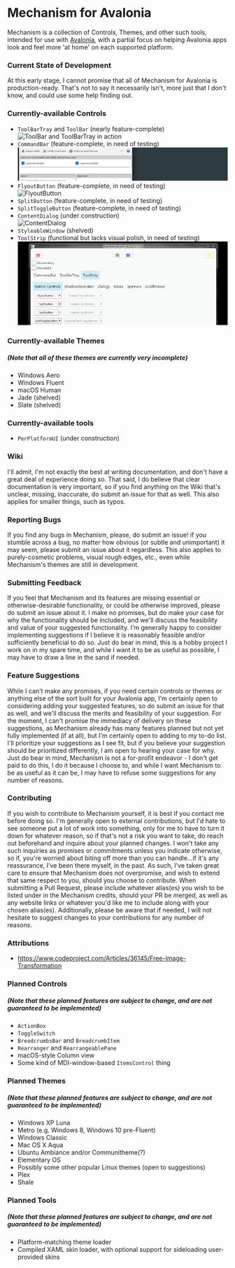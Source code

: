 # Mechanism for Avalonia

Mechanism is a collection of Controls, Themes, and other such tools, intended for use with [Avalonia](https://github.com/AvaloniaUI/Avalonia/), with a partial focus on helping Avalonia apps look and feel more 'at home' on each supported platform.

### Current State of Development
At this early stage, I cannot promise that all of Mechanism for Avalonia is production-ready. That's not to say it necessarily isn't, more just that I don't know, and could use some help finding out.

### Currently-available Controls
- `ToolBarTray` and `ToolBar` (nearly feature-complete)<br/>![ToolBar and ToolBarTray in action](/ReadmeImages/ToolBar-ToolBarTray.gif)
- `CommandBar` (feature-complete, in need of testing)<br/>![CommandBar in action](/ReadmeImages/CommandBar.gif)
- `FlyoutButton` (feature-complete, in need of testing)<br/>![FlyoutButton](/ReadmeImages/FlyoutButton.png)
- `SplitButton` (feature-complete, in need of testing)
- `SplitToggleButton` (feature-complete, in need of testing)
- `ContentDialog` (under construction)<br/>![ContentDialog](/ReadmeImages/ContentDialog.png)
- `StyleableWindow` (shelved)
- `ToolStrip` (functional but lacks visual polish, in need of testing)<br/>![ToolStrip](/ReadmeImages/ToolStrip.gif)

### Currently-available Themes
##### (Note that all of these themes are currently very incomplete)
- Windows Aero
- Windows Fluent
- macOS Human
- Jade (shelved)
- Slate (shelved)

### Currently-available tools
- `PerPlatformUI` (under construction)

### Wiki
I'll admit, I'm not exactly the best at writing documentation, and don't have a great deal of experience doing so. That said, I do believe that clear documentation is very important, so if you find anything on the Wiki that's unclear, missing, inaccurate, do submit an issue for that as well. This also applies for smaller things, such as typos.

### Reporting Bugs
If you find any bugs in Mechanism, please, do submit an issue! if you stumble across a bug, no matter how obvious (or subtle and unimportant) it may seem, please submit an issue about it regardless. This also applies to purely-cosmetic problems, visual rough edges, etc., even while Mechanism's themes are still in development.

### Submitting Feedback
If you feel that Mechanism and its features are missing essential or otherwise-desirable functionality, or could be otherwise improved, please do submit an issue about it. I make no promises, but do make your case for why the functionality should be included, and we'll discuss the feasibility and value of your suggested functionality. I'm generally happy to consider implementing suggestions if I believe it is reasonably feasible and/or sufficiently beneficial to do so. Just do bear in mind, this is a hobby project I work on in my spare time, and while I want it to be as useful as possible, I may have to draw a line in the sand if needed.

### Feature Suggestions
While I can't make any promises, if you need certain controls or themes or anything else of the sort built for your Avalonia app, I'm certainly open to considering adding your suggested features, so do submit an issue for that as well, and we'll discuss the merits and feasibility of your suggestion. For the moment, I can't promise the immediacy of delivery on these suggestions, as Mechanism already has many features planned but not yet fully implemented (if at all), but I'm certainly open to adding to my to-do list. I'll prioritize your suggestions as I see fit, but if you believe your suggestion should be prioritized differently, I am open to hearing your case for why. Just do bear in mind, Mechanism is not a for-profit endeavor - I don't get paid to do this, I do it because I choose to, and while I want Mechanism to be as useful as it can be, I may have to refuse some suggestions for any number of reasons.

### Contributing
If you wish to contribute to Mechanism yourself, it is best if you contact me before doing so. I'm generally open to external contributions, but I'd hate to see someone put a lot of work into something, only for me to have to turn it down for whatever reason, so if that's not a risk you want to take, do reach out beforehand and inquire about your planned changes. I won't take any such inquiries as promises or commitments unless you indicate otherwise, so if, you're worried about biting off more than you can handle...if it's any reassurance, I've been there myself, in the past. As such, I've taken great care to ensure that Mechanism does not overpromise, and wish to extend that same respect to you, should you choose to contribute.
When submitting a Pull Request, please include whatever alias(es) you wish to be listed under in the Mechanism credits, should your PR be merged, as well as any website links or whatever you'd like me to include along with your chosen alias(es). Additionally, please be aware that if needed, I will not hesitate to suggest changes to your contributions for any number of reasons.

### Attributions
- https://www.codeproject.com/Articles/36145/Free-Image-Transformation

### Planned Controls
##### (Note that these planned features are subject to change, and are not guaranteed to be implemented)
- `ActionBox`
- `ToggleSwitch`
- `BreadcrumbsBar` and `BreadcrumbItem`
- `Rearranger` and `RearrangeablePane`
- macOS-style Column view
- Some kind of MDI-window-based `ItemsControl` thing

### Planned Themes
##### (Note that these planned features are subject to change, and are not guaranteed to be implemented)
- Windows XP Luna
- Metro (e.g. Windows 8, Windows 10 pre-Fluent)
- Windows Classic
- Mac OS X Aqua
- Ubuntu Ambiance and/or Communitheme(?)
- Elementary OS
- Possibly some other popular Linux themes (open to suggestions)
- Plex
- Shale

### Planned Tools
##### (Note that these planned features are subject to change, and are not guaranteed to be implemented)
- Platform-matching theme loader
- Compiled XAML skin loader, with optional support for sideloading user-provided skins
